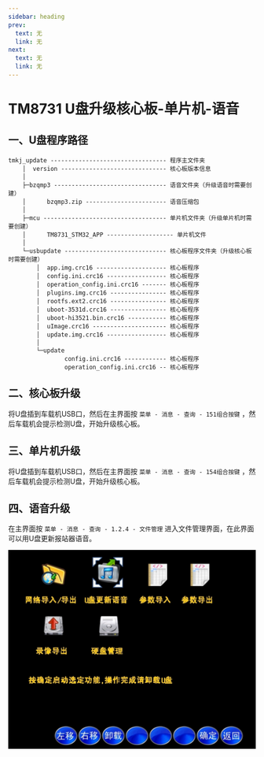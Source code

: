 ```yaml
---
sidebar: heading
prev:
  text: 无
  link: 无
next:
  text: 无
  link: 无
---
```


# TM8731 U盘升级核心板-单片机-语音

## **一、U盘程序路径**

```
tmkj_update --------------------------------- 程序主文件夹  
    │  version ------------------------------ 核心板版本信息
    │
    ├─bzqmp3 -------------------------------- 语音文件夹（升级语音时需要创建）
    │      bzqmp3.zip ----------------------- 语音压缩包
    │
    ├─mcu ----------------------------------- 单片机文件夹（升级单片机时需要创建）
    │      TM8731_STM32_APP ------------------- 单片机文件
    │
    └─usbupdate ----------------------------- 核心板程序文件夹（升级核心板时需要创建）
        │  app.img.crc16 -------------------- 核心板程序
        │  config.ini.crc16 ----------------- 核心板程序
        │  operation_config.ini.crc16 ------- 核心板程序
        │  plugins.img.crc16 ---------------- 核心板程序
        │  rootfs.ext2.crc16 ---------------- 核心板程序
        │  uboot-3531d.crc16 ---------------- 核心板程序
        │  uboot-hi3521.bin.crc16 ----------- 核心板程序
        │  uImage.crc16 --------------------- 核心板程序
        │  update.img.crc16 ----------------- 核心板程序
        │
        └─update
                config.ini.crc16 ------------ 核心板程序
                operation_config.ini.crc16 -- 核心板程序

```

## **二、核心板升级**

将U盘插到车载机USB口，然后在主界面按 `菜单 - 消息 - 查询 - 151组合按键` ，然后车载机会提示检测U盘，开始升级核心板。

## **三、单片机升级**

将U盘插到车载机USB口，然后在主界面按 `菜单 - 消息 - 查询 - 154组合按键` ，然后车载机会提示检测U盘，开始升级核心板。

## **四、语音升级**

在主界面按 `菜单 - 消息 - 查询 - 1.2.4 - 文件管理` 进入文件管理界面，在此界面可以用U盘更新报站器语音。

![U盘导入语音页面](/articles/TM8731U盘升级核心板-单片机-语音/U盘导入语音页面.png )

